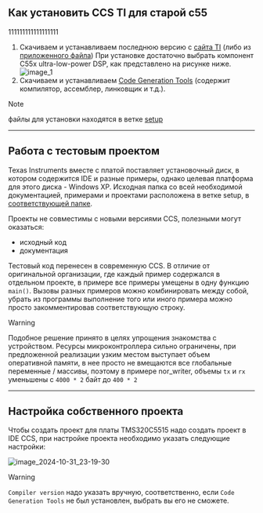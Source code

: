 ## Как установить CCS TI для старой c55
111111111111111111
1) Скачиваем и устанавливаем последнюю версию с [сайта TI](https://www.ti.com/tool/CCSTUDIO) (либо из [приложенного файла](https://github.com/lab-iu6/TMS320C5515/blob/setup/установка/ccs_setup_12.8.1.00005.exe))
   При установке достаточно выбрать компонент C55x ultra-low-power DSP, как представлено на рисунке ниже.
   ![image_1](https://github.com/nargi3/TMS320C5515/tree/assets/setup_components.png)
3) Скачиваем и устанавливаем [Code Generation Tools](https://github.com/lab-iu6/TMS320C5515/blob/setup/установка/ti_cgt_c5500_4.4.1_setup_win32.exe) (содержит компилятор, ассемблер, линковщик и т.д.).

>[!Note]
>файлы для установки находятся в ветке [setup](https://github.com/lab-iu6/TMS320C5515/tree/setup)

----------------
## Работа с тестовым проектом
  
Texas Instruments вместе с платой поставляет установочный диск, в котором содержится IDE и разные примеры, однако целевая платформа для этого диска - Windows XP. Исходная папка со всей необходимой документацией, примерами и проектами расположена в ветке setup, в [соответствующей папке](https://github.com/lab-iu6/TMS320C5515/tree/setup/usbstk5515_v1). 

Проекты не совместимы с новыми версиями CCS, полезными могут оказаться: 
- исходный код
- документация

Тестовый код перенесен в современную CCS. В отличие от оригинальной организации, где каждый пример содержался в отдельном проекте, в примере все примеры умещены в одну функцию ``main()``. Вызовы разных примеров можно комбинировать между собой, убрать из программы выполнение того или иного примера можно просто закомментировав соответствующую строку. 

>[!Warning]
>Подобное решение принято в целях упрощения знакомства с устройством. 
>Ресурсы микроконтроллера сильно ограничены, при предложенной реализации узким местом выступает объем оперативной памяти, в нее просто не вмещаются все глобальные переменные / массивы, поэтому в примере nor_writer, объемы ``tx`` и ``rx`` уменьшены с ``4000 * 2`` байт до ``400 * 2 `` 

----------------
## Настройка собственного проекта

Чтобы создать проект для платы TMS320C5515 надо создать проект в IDE CCS, при настройке проекта необходимо указать следующие настройки:

![image_2024-10-31_23-19-30](https://github.com/user-attachments/assets/3c4af697-6460-4a1d-8bde-de845e32ea3a)

> [!Warning]
> ``Compiler version`` надо указать вручную, соответственно, если ``Code Generation Tools`` не был установлен, выбрать вы его не сможете.


